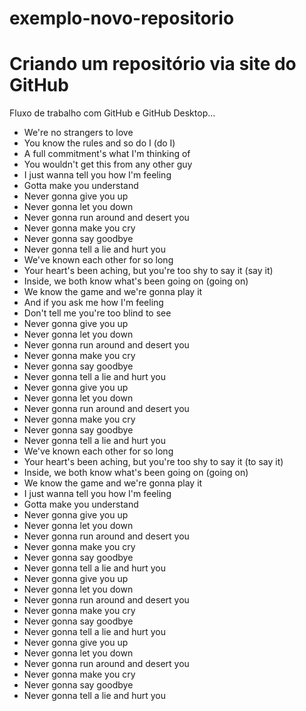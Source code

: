 # exemplo-novo-repositorio
# Criando um repositório via site do GitHub 

Fluxo de trabalho com GitHub e GitHub Desktop...

- We're no strangers to love
- You know the rules and so do I (do I)
- A full commitment's what I'm thinking of
- You wouldn't get this from any other guy
- I just wanna tell you how I'm feeling
- Gotta make you understand
- Never gonna give you up
- Never gonna let you down
- Never gonna run around and desert you
- Never gonna make you cry
- Never gonna say goodbye
- Never gonna tell a lie and hurt you
- We've known each other for so long
- Your heart's been aching, but you're too shy to say it (say it)
- Inside, we both know what's been going on (going on)
- We know the game and we're gonna play it
- And if you ask me how I'm feeling
- Don't tell me you're too blind to see
- Never gonna give you up
- Never gonna let you down
- Never gonna run around and desert you
- Never gonna make you cry
- Never gonna say goodbye
- Never gonna tell a lie and hurt you
- Never gonna give you up
- Never gonna let you down
- Never gonna run around and desert you
- Never gonna make you cry
- Never gonna say goodbye
- Never gonna tell a lie and hurt you
- We've known each other for so long
- Your heart's been aching, but you're too shy to say it (to say it)
- Inside, we both know what's been going on (going on)
- We know the game and we're gonna play it
- I just wanna tell you how I'm feeling
- Gotta make you understand
- Never gonna give you up
- Never gonna let you down
- Never gonna run around and desert you
- Never gonna make you cry
- Never gonna say goodbye
- Never gonna tell a lie and hurt you
- Never gonna give you up
- Never gonna let you down
- Never gonna run around and desert you
- Never gonna make you cry
- Never gonna say goodbye
- Never gonna tell a lie and hurt you
- Never gonna give you up
- Never gonna let you down
- Never gonna run around and desert you
- Never gonna make you cry
- Never gonna say goodbye
- Never gonna tell a lie and hurt you
